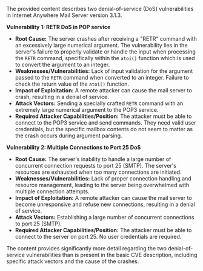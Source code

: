 The provided content describes two denial-of-service (DoS) vulnerabilities in Internet Anywhere Mail Server version 3.1.3.

**Vulnerability 1: RETR DoS in POP service**
*   **Root Cause:** The server crashes after receiving a "RETR" command with an excessively large numerical argument. The vulnerability lies in the server's failure to properly validate or handle the input when processing the `RETR` command, specifically within the `atoi()` function which is used to convert the argument to an integer.
*   **Weaknesses/Vulnerabilities:** Lack of input validation for the argument passed to the `RETR` command when converted to an integer. Failure to check the return value of the `atoi()` function.
*   **Impact of Exploitation:** A remote attacker can cause the mail server to crash, resulting in a denial of service.
*   **Attack Vectors:** Sending a specially crafted `RETR` command with an extremely large numerical argument to the POP3 service.
*   **Required Attacker Capabilities/Position:** The attacker must be able to connect to the POP3 service and send commands. They need valid user credentials, but the specific mailbox contents do not seem to matter as the crash occurs during argument parsing.

**Vulnerability 2: Multiple Connections to Port 25 DoS**
*   **Root Cause:** The server's inability to handle a large number of concurrent connection requests to port 25 (SMTP). The server's resources are exhausted when too many connections are initiated.
*   **Weaknesses/Vulnerabilities:** Lack of proper connection handling and resource management, leading to the server being overwhelmed with multiple connection attempts.
*  **Impact of Exploitation:** A remote attacker can cause the mail server to become unresponsive and refuse new connections, resulting in a denial of service.
*   **Attack Vectors:** Establishing a large number of concurrent connections to port 25 (SMTP).
*   **Required Attacker Capabilities/Position:** The attacker must be able to connect to the server on port 25. No user credentials are required.

The content provides significantly more detail regarding the two denial-of-service vulnerabilities than is present in the basic CVE description, including specific attack vectors and the cause of the crashes.